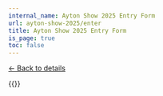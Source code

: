 ```yaml
---
internal_name: Ayton Show 2025 Entry Form
url: ayton-show-2025/enter
title: Ayton Show 2025 Entry Form
is_page: true
toc: false
---
```

[← Back to details](/ayton-show-2025)

{{<googleform id="1FAIpQLSdPkvzu5L43EfvnRLCA7t4r2AOrbcvSjdP8tXXETgfCmgc-bQ" height="6500">}}
